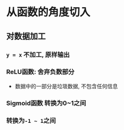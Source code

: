 # 从函数的角度切入

## 对数据加工

### `y = x` 不加工, 原样输出

### ReLU函数: 舍弃负数部分
- 数据中的一部分是垃圾数据, 不包含任何信息

### Sigmoid函数 转换为0~1之间

### 转换为`-1 ~ 1`之间
